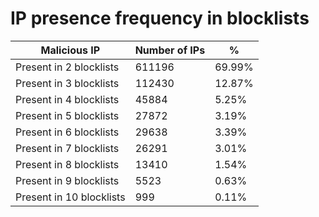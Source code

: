 # IP presence frequency in blocklists
| Malicious IP | Number of IPs | % |
|----|----|----|
| Present in 2 blocklists | 611196 | 69.99% |
| Present in 3 blocklists | 112430 | 12.87% |
| Present in 4 blocklists | 45884 | 5.25% |
| Present in 5 blocklists | 27872 | 3.19% |
| Present in 6 blocklists | 29638 | 3.39% |
| Present in 7 blocklists | 26291 | 3.01% |
| Present in 8 blocklists | 13410 | 1.54% |
| Present in 9 blocklists | 5523 | 0.63% |
| Present in 10 blocklists | 999 | 0.11% |
